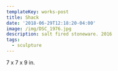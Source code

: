 ```yaml
---
templateKey: works-post
title: Shack
date: '2018-06-29T12:18:20-04:00'
image: /img/DSC_1976.jpg
description: salt fired stoneware. 2016
tags:
  - sculpture
---
```

7 x 7 x 9 in.
